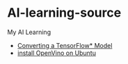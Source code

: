 # AI-learning-source
My AI Learning
- [Converting a TensorFlow* Model](https://docs.openvinotoolkit.org/latest/_docs_MO_DG_prepare_model_convert_model_Convert_Model_From_TensorFlow.html)
- [install OpenVino on Ubuntu](https://docs.openvinotoolkit.org/latest/_docs_install_guides_installing_openvino_apt.html)
